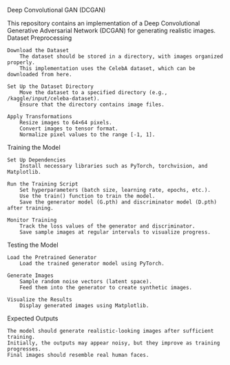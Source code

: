 Deep Convolutional GAN (DCGAN)

This repository contains an implementation of a Deep Convolutional Generative Adversarial Network (DCGAN) for generating realistic images.
Dataset Preprocessing

    Download the Dataset
        The dataset should be stored in a directory, with images organized properly.
        This implementation uses the CelebA dataset, which can be downloaded from here.

    Set Up the Dataset Directory
        Move the dataset to a specified directory (e.g., /kaggle/input/celeba-dataset).
        Ensure that the directory contains image files.

    Apply Transformations
        Resize images to 64×64 pixels.
        Convert images to tensor format.
        Normalize pixel values to the range [-1, 1].

Training the Model

    Set Up Dependencies
        Install necessary libraries such as PyTorch, torchvision, and Matplotlib.

    Run the Training Script
        Set hyperparameters (batch size, learning rate, epochs, etc.).
        Use the train() function to train the model.
        Save the generator model (G.pth) and discriminator model (D.pth) after training.

    Monitor Training
        Track the loss values of the generator and discriminator.
        Save sample images at regular intervals to visualize progress.

Testing the Model

    Load the Pretrained Generator
        Load the trained generator model using PyTorch.

    Generate Images
        Sample random noise vectors (latent space).
        Feed them into the generator to create synthetic images.

    Visualize the Results
        Display generated images using Matplotlib.

Expected Outputs

    The model should generate realistic-looking images after sufficient training.
    Initially, the outputs may appear noisy, but they improve as training progresses.
    Final images should resemble real human faces.
